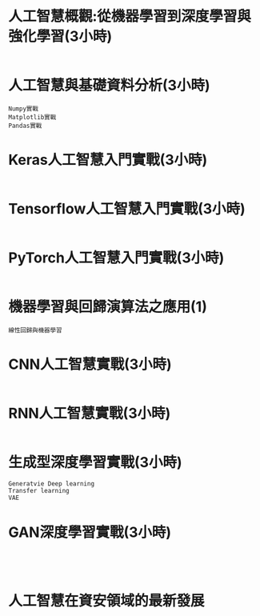 # 人工智慧概觀:從機器學習到深度學習與強化學習(3小時)
```

```
# 人工智慧與基礎資料分析(3小時)
```
Numpy實戰
Matplotlib實戰
Pandas實戰
```

# Keras人工智慧入門實戰(3小時)
```

```
# Tensorflow人工智慧入門實戰(3小時)
```

```

# PyTorch人工智慧入門實戰(3小時)
```

```
# 機器學習與回歸演算法之應用(1)
```
線性回歸與機器學習

```
#

# CNN人工智慧實戰(3小時)
```

```

# RNN人工智慧實戰(3小時)
```

```
# 生成型深度學習實戰(3小時)
```
Generatvie Deep learning
Transfer learning
VAE
```
# GAN深度學習實戰(3小時)
```

```

# 
```

```
# 人工智慧在資安領域的最新發展
```

```

